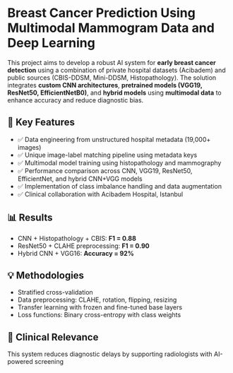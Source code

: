 # Breast Cancer Prediction Using Multimodal Mammogram Data and Deep Learning

This project aims to develop a robust AI system for **early breast cancer detection** using a combination of private hospital datasets (Acibadem) and public sources (CBIS-DDSM, Mini-DDSM, Histopathology). The solution integrates **custom CNN architectures**, **pretrained models (VGG19, ResNet50, EfficientNetB0)**, and **hybrid models** using **multimodal data** to enhance accuracy and reduce diagnostic bias.

## 🚀 Key Features
- ✅ Data engineering from unstructured hospital metadata (19,000+ images)
- ✅ Unique image-label matching pipeline using metadata keys
- ✅ Multimodal model training using histopathology and mammography
- ✅ Performance comparison across CNN, VGG19, ResNet50, EfficientNet, and hybrid CNN+VGG models
- ✅ Implementation of class imbalance handling and data augmentation
- ✅ Clinical collaboration with Acibadem Hospital, Istanbul

## 📊 Results
- CNN + Histopathology + CBIS: **F1 = 0.88**
- ResNet50 + CLAHE preprocessing: **F1 = 0.90**
- Hybrid CNN + VGG16: **Accuracy = 92%**

## 💡 Methodologies
- Stratified cross-validation
- Data preprocessing: CLAHE, rotation, flipping, resizing
- Transfer learning with frozen and fine-tuned base layers
- Loss functions: Binary cross-entropy with class weights

## 🏥 Clinical Relevance
This system reduces diagnostic delays by supporting radiologists with AI-powered screening
